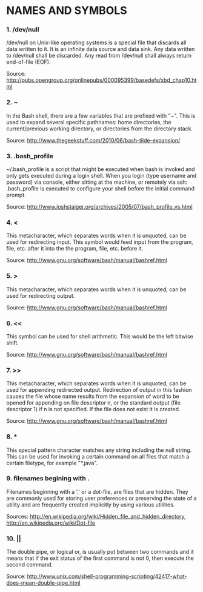 # NAMES AND SYMBOLS

### 1. /dev/null

/dev/null on Unix-like operating systems is a special file that discards all data written to it. It is an infinite data source and data sink. Any data written to /dev/null shall be discarded. Any read from /dev/null shall always return end-of-file (EOF).

Source: http://pubs.opengroup.org/onlinepubs/000095399/basedefs/xbd_chap10.html

### 2. ~

In the Bash shell, there are a few variables that are prefixed with "~". This is used to expand several specific pathnames: home directories, the current/previous working directory, or directories from the directory stack.

Source: http://www.thegeekstuff.com/2010/06/bash-tilde-expansion/

### 3. .bash_profile

~/.bash_profile is a script that might be executed when bash is invoked and only gets executed during a login shell. When you login (type username and password) via console, either sitting at the machine, or remotely via ssh: .bash_profile is executed to configure your shell before the initial command prompt.

Source: http://www.joshstaiger.org/archives/2005/07/bash_profile_vs.html

### 4. <

This metacharacter, which separates words when it is unquoted, can be used for redirecting input. This symbol would feed input from the program, file, etc. after it into the the program, file, etc. before it.

Source: http://www.gnu.org/software/bash/manual/bashref.html

### 5. >

This metacharacter, which separates words when it is unquoted, can be used for redirecting output.

Source: http://www.gnu.org/software/bash/manual/bashref.html

### 6. <<

This symbol can be used for shell arithmetic. This would be the left bitwise shift.

Source: http://www.gnu.org/software/bash/manual/bashref.html

### 7. >>

This metacharacter, which separates words when it is unquoted, can be used for appending redirected output. Redirection of output in this fashion causes the file whose name results from the expansion of word to be opened for appending on file descriptor n, or the standard output (file descriptor 1) if n is not specified. If the file does not exist it is created.

Source: http://www.gnu.org/software/bash/manual/bashref.html

### 8. *

This special pattern character matches any string including the null string. This can be used for invoking a certain command on all files that match a certain filetype, for example "*.java".

### 9. filenames begining with .

Filenames beginning with a '.' or a dot-file, are files that are hidden. They are commonly used for storing user preferences or preserving the state of a utility and are frequently created implicitly by using various utilities.

Sources: http://en.wikipedia.org/wiki/Hidden_file_and_hidden_directory, http://en.wikipedia.org/wiki/Dot-file 

### 10. ||

The double pipe, or logical or, is usually put between two commands and it means that if the exit status of the first command is not 0, then execute the second command. 

Source: http://www.unix.com/shell-programming-scripting/42417-what-does-mean-double-pipe.html